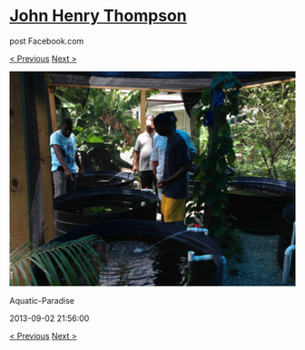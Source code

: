 # [John Henry Thompson](../README.md)
post Facebook.com

[< Previous](2013-09-02-4.md) [Next >](2013-09-02-6.md)

[![](../media/2013-09-02/Aquatic-Paradise-4.jpg)](../README.md)

Aquatic-Paradise

2013-09-02 21:56:00

[< Previous](2013-09-02-4.md) [Next >](2013-09-02-6.md)